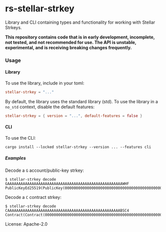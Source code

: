 # rs-stellar-strkey

Library and CLI containing types and functionality for working with Stellar
Strkeys.

**This repository contains code that is in early development, incomplete,
not tested, and not recommended for use. The API is unstable, experimental,
and is receiving breaking changes frequently.**

### Usage

#### Library
To use the library, include in your toml:

```toml
stellar-strkey = "..."
```

By default, the library uses the standard library (std). To use the library in a `no_std` context, disable the default features:

```toml
stellar-strkey = { version = "...", default-features = false }
```

#### CLI

To use the CLI:

```console
cargo install --locked stellar-strkey --version ... --features cli
```

##### Examples

Decode a `G` account/public-key strkey:
```console
$ stellar-strkey decode GAAAAAAAAAAAAAAAAAAAAAAAAAAAAAAAAAAAAAAAAAAAAAAAAAAAAWHF
PublicKeyEd25519(PublicKey(0000000000000000000000000000000000000000000000000000000000000000))
```

Decode a `C` contract strkey:
```console
$ stellar-strkey decode CAAAAAAAAAAAAAAAAAAAAAAAAAAAAAAAAAAAAAAAAAAAAAAAAAAABSC4
Contract(Contract(0000000000000000000000000000000000000000000000000000000000000000))
```

License: Apache-2.0

